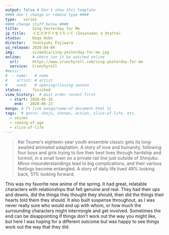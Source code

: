 ```yaml
---
output: false # Don't show this template
#### don't change or remove type ####
type:   series
#### change stuff below ####
title:      Sing Yesterday for Me
jp_title:   イエスタデイをうたって (Iesutadei o Utatte)
studio:     Doga Kobo
director:   Yoshiyuki Fujiwara
us_release: 2020-04-04 
img:        vizmedia/sing-yesterday-for-me.jpg 
online:     # where can it be watched online
  url:      https://www.crunchyroll.com/sing-yesterday-for-me
  service:  Crunchyroll
#music:
#  - name:   # name
#    artist: # artist
#    used:   # opening/closing season
status:     finished
view_history:  # must order recent first
  - start: 2020-05-18 
    end:   2020-06-23
manga: # {% link manga/name-of-document.html %}
tags:  # genre: shojo, shonen, action, slice-of-life, etc.
  - seinen
  - coming-of-age
  - slice-of-life
---
```


> Kei Toume's eighteen-year youth ensemble classic gets its long-awaited animated adaptation. A story of love and humanity, following four boys and girls trying to live their best lives through hardship and turmoil, in a small town on a private rail line just outside of Shinjuku. Minor misunderstandings lead to big complications, and their various feelings become entangled. A story of daily life lived 49% looking back, 51% looking forward.

This was my favorite new anime of the spring. It had great, relatable characters with relationships that felt genuine and real. They had their ups and downs, did the things they thought they should, then did the things their hearts told them they should. It also built suspense throughout, as I was never really sure who would end up with whom, or how much the surrounding characters might intermingle and get involved. Sometimes the end can be disappointing if things don't work out the way you might like, but here I was hoping for a different outcome but was happy to see things work out the way that they did.